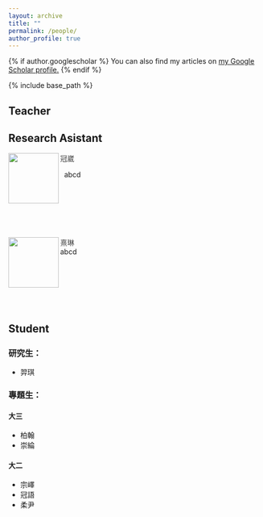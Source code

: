 ```yaml
---
layout: archive
title: ""
permalink: /people/
author_profile: true
---
```


{% if author.googlescholar %}
  You can also find my articles on <u><a href="{{author.googlescholar}}">my Google Scholar profile</a>.</u>
{% endif %}

{% include base_path %}
## Teacher

## Research Asistant

<p><img src="/images/bio-photo.jpg" height="100" align="left"/>
   <font color="#3C3C3C">   冠崴</font><br></p>
<p>&nbsp; abcd<br><br><br><br><br><br><br></p>

<p><img src="/images/bio-photo.jpg" height="100" align="left"/>
   <font color="#3C3C3C">熹琳</font><br>
   abcd<br><br><br><br><br><br><br>
</p>

## Student
### 研究生：
- 羿琪

### 專題生：
#### 大三
  - 柏翰
  - 崇綸

#### 大二
  - 宗嶧
  - 冠語
  - 柔尹
